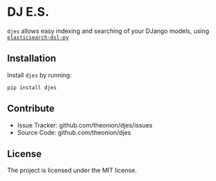 DJ E.S.
========

`djes` allows easy indexing and searching of your DJango models, using [`elasticsearch-dsl-py`](https://github.com/elastic/elasticsearch-py/)

Installation
------------

Install `djes` by running:

    pip install djes

Contribute
----------

- Issue Tracker: github.com/theonion/djes/issues
- Source Code: github.com/theonion/djes

License
-------

The project is licensed under the MIT license.